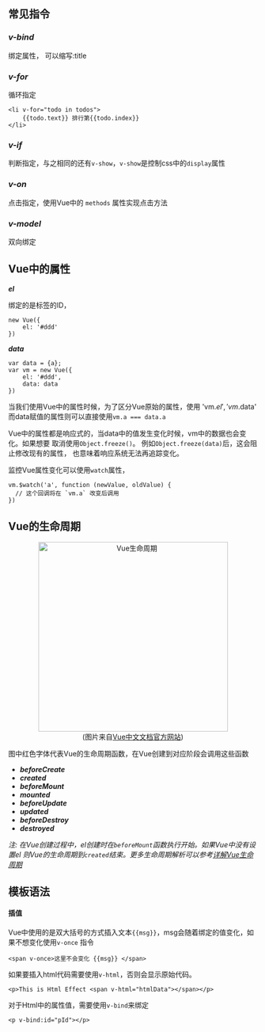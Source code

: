 ## 常见指令

###  ***v-bind***

绑定属性，<span v-bind:title="title">
可以缩写:title

###  ***v-for***

循环指定
	
	<li v-for="todo in todos">
		{{todo.text}} 排行第{{todo.index}}
    </li>

###  ***v-if***

判断指定，与之相同的还有`v-show`，`v-show`是控制css中的`display`属性

###  ***v-on***

点击指定，使用Vue中的 `methods` 属性实现点击方法

### ***v-model***

双向绑定

## Vue中的属性

***el***

绑定的是标签的ID，

	new Vue({
		el: '#ddd'
	})

***data***
	
	var data = {a};
	var vm = new Vue({
		el: '#ddd',
		data: data
	})


当我们使用Vue中的属性时候，为了区分Vue原始的属性，使用 'vm.$el', 'vm.$data'
而data赋值的属性则可以直接使用`vm.a === data.a`

Vue中的属性都是响应式的，当data中的值发生变化时候，vm中的数据也会变化。如果想要
取消使用`Object.freeze()`。 例如`Object.freeze(data)`后，这会阻止修改现有的属性，
也意味着响应系统无法再追踪变化。

监控Vue属性变化可以使用`watch`属性，

	vm.$watch('a', function (newValue, oldValue) {
	  // 这个回调将在 `vm.a` 改变后调用
	})

## Vue的生命周期

<center>
<img src="https://cn.vuejs.org/images/lifecycle.png" alt="Vue生命周期" width="383px">
<br>
(图片来自<a href="https://cn.vuejs.org/v2/guide/instance.html#%E6%95%B0%E6%8D%AE%E4%B8%8E%E6%96%B9%E6%B3%95">Vue中文文档官方网站</a>)</center>



图中红色字体代表Vue的生命周期函数，在Vue创建到对应阶段会调用这些函数

* ***beforeCreate***
* ***created***
* ***beforeMount***
* ***mounted***
* ***beforeUpdate***
* ***updated***
* ***beforeDestroy***
* ***destroyed***

*注: 在Vue创建过程中，el创建时在`beforeMount`函数执行开始。如果Vue中没有设置el
则Vue的生命周期到`created`结束。更多生命周期解析可以参考[详解Vue生命周期](https://segmentfault.com/a/1190000011381906)*

## 模板语法

#### 插值

Vue中使用的是双大括号的方式插入文本`{{msg}}`，msg会随着绑定的值变化，如果不想变化使用`v-once`	指令

	<span v-once>这里不会变化 {{msg}} </span>

如果要插入html代码需要使用`v-html`，否则会显示原始代码。
	
	<p>This is Html Effect <span v-html="htmlData"></span></p>

对于Html中的属性值，需要使用`v-bind`来绑定

	<p v-bind:id="pId"></p>




